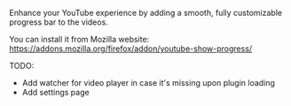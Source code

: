 Enhance your YouTube experience by adding a smooth, fully customizable progress bar to the videos.

You can install it from Mozilla website:
https://addons.mozilla.org/firefox/addon/youtube-show-progress/

TODO:
- Add watcher for video player in case it's missing upon plugin loading
- Add settings page
